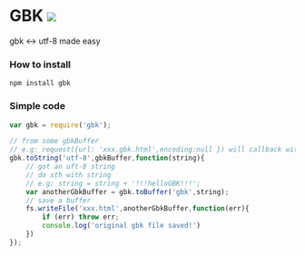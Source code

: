 # GBK ![](https://badge.fury.io/js/gbk.png)

gbk <-> utf-8 made easy

### How to install
```
npm install gbk
```

### Simple code

````javascript
var gbk = require('gbk');

// from some gbkBuffer
// e.g: request({url: 'xxx.gbk.html',encoding:null }) will callback with a buffer
gbk.toString('utf-8',gbkBuffer,function(string){
    // got an uft-8 string
    // do sth with string
    // e.g: string = string + '!!!helloGBK!!!';
    var anotherGbkBuffer = gbk.toBuffer('gbk',string);
    // save a buffer
    fs.writeFile('xxx.html',anotherGbkBuffer,function(err){
        if (err) throw err;
        console.log('original gbk file saved!')
    })
});
````